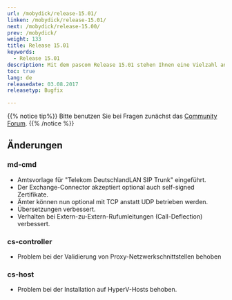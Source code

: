 ```yaml
---
url: /mobydick/release-15.01/
linken: /mobydick/release-15.01/
next: /mobydick/release-15.00/
prev: /mobydick/
weight: 133
title: Release 15.01
keywords:
  - Release 15.01
description: Mit dem pascom Release 15.01 stehen Ihnen eine Vielzahl an neuen Funtionen zur Verfügung.
toc: true
lang: de
releasedate: 03.08.2017
releasetyp: Bugfix

---
```


{{% notice tip%}}
Bitte benutzen Sie bei Fragen zunächst das [Community Forum](http://community.pascom.net/forum.php "Zu unserem Forum").
{{% /notice %}}

## Änderungen

### md-cmd
* Amtsvorlage für "Telekom DeutschlandLAN SIP Trunk" eingeführt.
* Der Exchange-Connector akzeptiert optional auch self-signed Zertifikate.
* Ämter können nun optional mit TCP anstatt UDP betrieben werden.
* Übersetzungen verbessert.
* Verhalten bei Extern-zu-Extern-Rufumleitungen (Call-Deflection) verbessert.

### cs-controller
* Problem bei der Validierung von Proxy-Netzwerkschnittstellen behoben

### cs-host
* Problem bei der Installation auf HyperV-Hosts behoben.
